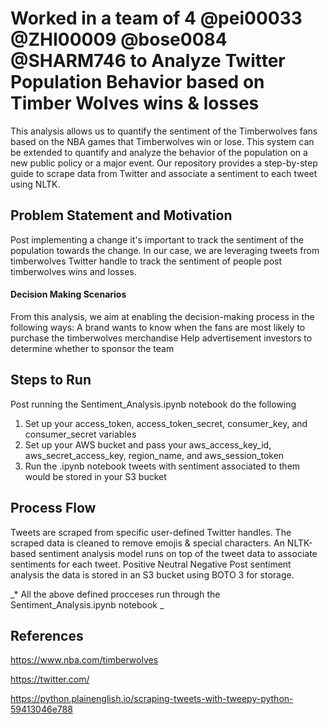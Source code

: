 
# Worked in a team of 4 @pei00033 @ZHI00009 @bose0084 @SHARM746 to Analyze Twitter Population Behavior based on Timber Wolves wins & losses 

This analysis allows us to quantify the sentiment of the Timberwolves fans based on the NBA games that Timberwolves win or lose. This system can be extended to quantify and analyze the behavior of the population on a new public policy or a major event. Our repository provides a step-by-step guide to scrape data from Twitter and associate a sentiment to each tweet using NLTK.

## Problem Statement and Motivation
Post implementing a change it's important to track the sentiment of the population towards the change. In our case, we are leveraging tweets from timberwolves Twitter handle to track the sentiment of people post timberwolves wins and losses.

#### Decision Making Scenarios
From this analysis, we aim at enabling the decision-making process in the following ways:
A brand wants to know when the fans are most likely to purchase the timberwolves merchandise 
Help advertisement investors to determine whether  to sponsor the team

## Steps to Run
Post running the Sentiment_Analysis.ipynb notebook do the following
  1. Set up your access_token, access_token_secret, consumer_key, and consumer_secret variables
  2. Set up your AWS bucket and pass your aws_access_key_id, aws_secret_access_key, region_name, and aws_session_token
  3. Run the .ipynb notebook tweets with sentiment associated to them would be stored in your S3 bucket

## Process Flow
Tweets are scraped from specific user-defined Twitter handles.
The scraped data is cleaned to remove emojis & special characters.
An NLTK-based sentiment analysis model runs on top of the tweet data to associate sentiments for each tweet.
Positive
Neutral
Negative
Post sentiment analysis the data is stored in an S3 bucket using BOTO 3 for storage.

_* All the above defined procceses run through the Sentiment_Analysis.ipynb notebook _
## References

https://www.nba.com/timberwolves

https://twitter.com/

https://python.plainenglish.io/scraping-tweets-with-tweepy-python-59413046e788

